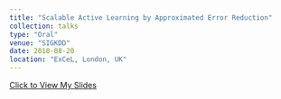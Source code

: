 ```yaml
---
title: "Scalable Active Learning by Approximated Error Reduction"
collection: talks
type: "Oral"
venue: "SIGKDD"
date: 2018-08-20
location: "ExCeL, London, UK"
---
```


[Click to View My Slides](http://fuweijie.github.io//files/talk_sigkdd_2018.pdf)
